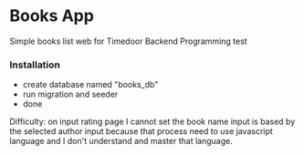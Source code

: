 # Books App

Simple books list web for Timedoor Backend Programming test

### Installation

* create database named "books_db"
* run migration and seeder
* done
 
Difficulty:
on input rating page I cannot set the book name input is based by the selected author input because that process need to use javascript language and I don't understand and master that language.
